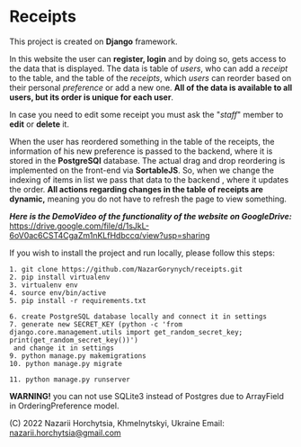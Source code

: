 # Receipts
This project is created on **Django** framework. 

In this website the user can **register, login** and by doing so, gets access to the data that is displayed. The data is
table of _users_, who can add a _receipt_ to the table, and the table of the _receipts_, which _users_ can reorder based on their 
personal _preference_ or add a new one. ****All of the data** is available to **all users**, but its order is **unique for each user****. 

In case you need to edit some receipt you must ask the "_staff_" member to **edit** or **delete** it. 

When the user has reordered something in the table of the receipts, the information of his new preference is
passed to the backend, where it is stored in the **PostgreSQl** database. The actual drag and drop reordering is implemented
on the front-end via **SortableJS**. So, when we change the indexing of items in list we pass that data to the backend ,
where it updates the order. **All actions regarding changes in the table of receipts are dynamic,** meaning you do not have to refresh
the page to view something. 


**_Here is the DemoVideo of the functionality of the website on GoogleDrive:_**
https://drive.google.com/file/d/1sJkL-6oV0ac6CST4CgaZm1nKLfHdbccq/view?usp=sharing

If you wish to install the project and run locally, please follow this steps:

```
1. git clone https://github.com/NazarGorynych/receipts.git
2. pip install virtualenv
3. virtualenv env
4. source env/bin/active
5. pip install -r requirements.txt

6. create PostgreSQL database locally and connect it in settings
7. generate new SECRET_KEY (python -c 'from django.core.management.utils import get_random_secret_key; print(get_random_secret_key())')
 and change it in settings 
9. python manage.py makemigrations
10. python manage.py migrate

11. python manage.py runserver
```
**WARNING!** you can not use SQLite3 instead of Postgres due to ArrayField in OrderingPreference model.

(C) 2022 Nazarii Horchytsia, Khmelnytskyi, Ukraine
Email: nazarii.horchytsia@gmail.com
